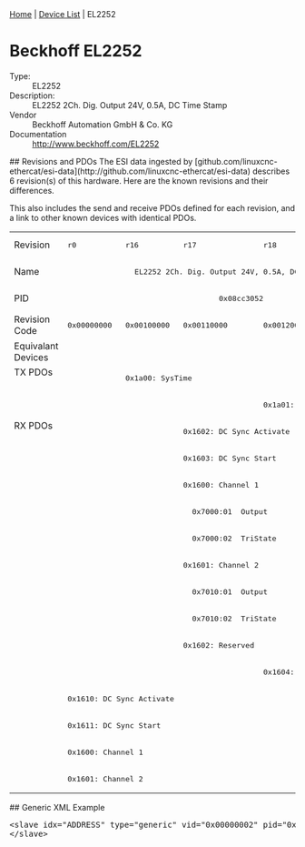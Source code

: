 <div class="nav"><a href="/esi-data">Home</a> | <a href="/esi-data/devices">Device List</a> | EL2252</div>

#  Beckhoff EL2252

<dl>
  <dt>Type:</dt><dd>EL2252</dd>
  <dt>Description:</dt><dd>EL2252 2Ch. Dig. Output 24V, 0.5A, DC Time Stamp</dd>
  <dt>Vendor</dt><dd>Beckhoff Automation GmbH & Co. KG</dd>
  <dt>Documentation</dt><dd><a href="http://www.beckhoff.com/EL2252">http://www.beckhoff.com/EL2252</a></dd>
</dl>
## Revisions and PDOs
The ESI data ingested by [github.com/linuxcnc-ethercat/esi-data](http://github.com/linuxcnc-ethercat/esi-data) describes 6 revision(s) of this hardware.  Here are the known revisions and their differences.

This also includes the send and receive PDOs defined for each revision, and a link to other known devices with identical PDOs.

<table>
<tr >
<td class="first">Revision</td>
<td ><pre>r0</pre></td>
<td ><pre>r16</pre></td>
<td ><pre>r17</pre></td>
<td ><pre>r18</pre></td>
<td ><pre>r19</pre></td>
<td ><pre>r20</pre></td>
</tr>
<tr >
<td class="first">Name</td>
<td  colspan=6 align="center"><pre>EL2252 2Ch. Dig. Output 24V, 0.5A, DC Time Stamp</pre></td>
</tr>
<tr >
<td class="first">PID</td>
<td  colspan=6 align="center"><pre>0x08cc3052</pre></td>
</tr>
<tr >
<td class="first">Revision Code</td>
<td ><pre>0x00000000</pre></td>
<td ><pre>0x00100000</pre></td>
<td ><pre>0x00110000</pre></td>
<td ><pre>0x00120000</pre></td>
<td ><pre>0x00130000</pre></td>
<td ><pre>0x00140000</pre></td>
</tr>
<tr >
<td class="first">Equivalant Devices</td>
<td  colspan=6 align="center"></td>
</tr>
<tr class="txpdo pdosection">
<td class="first" rowspan=2 valign=top>TX PDOs</td>
<td></td>
<td colspan=5 align="left"><pre>0x1a00: SysTime</pre></td>
<td></td>
</tr>
<tr class="txpdo pdosection">
<td  colspan=3 align="left"></td>
<td  colspan=3 align="left"><pre>0x1a01: Feedback</pre></td>
</tr>
<tr class="rxpdo pdosection">
<td class="first" rowspan=14 valign=top>RX PDOs</td>
<td colspan=2 align="left"></td>
<td colspan=4 align="left"><pre>0x1602: DC Sync Activate</pre></td>
<td></td>
</tr>
<tr class="rxpdo pdosection">
<td  colspan=2 align="left"></td>
<td  colspan=4 align="left"><pre>0x1603: DC Sync Start</pre></td>
</tr>
<tr class="rxpdo pdosection">
<td  colspan=2 align="left"></td>
<td  colspan=4 align="left"><pre>0x1600: Channel 1</pre></td>
</tr>
<tr class="rxpdo">
<td  colspan=2 align="left"></td>
<td  colspan=4 align="left"><pre>  0x7000:01  Output                          BOOL</pre></td>
</tr>
<tr class="rxpdo">
<td  colspan=2 align="left"></td>
<td  colspan=4 align="left"><pre>  0x7000:02  TriState                        BOOL</pre></td>
</tr>
<tr class="rxpdo pdosection">
<td  colspan=2 align="left"></td>
<td  colspan=4 align="left"><pre>0x1601: Channel 2</pre></td>
</tr>
<tr class="rxpdo">
<td  colspan=2 align="left"></td>
<td  colspan=4 align="left"><pre>  0x7010:01  Output                          BOOL</pre></td>
</tr>
<tr class="rxpdo">
<td  colspan=2 align="left"></td>
<td  colspan=4 align="left"><pre>  0x7010:02  TriState                        BOOL</pre></td>
</tr>
<tr class="rxpdo pdosection">
<td  colspan=2 align="left"></td>
<td ><pre>0x1602: Reserved</pre></td>
<td  colspan=3 align="left"></td>
</tr>
<tr class="rxpdo pdosection">
<td  colspan=3 align="left"></td>
<td  colspan=3 align="left"><pre>0x1604: Reserved</pre></td>
</tr>
<tr class="rxpdo pdosection">
<td  colspan=2 align="left"><pre>0x1610: DC Sync Activate</pre></td>
<td  colspan=4 align="left"></td>
</tr>
<tr class="rxpdo pdosection">
<td  colspan=2 align="left"><pre>0x1611: DC Sync Start</pre></td>
<td  colspan=4 align="left"></td>
</tr>
<tr class="rxpdo pdosection">
<td  colspan=2 align="left"><pre>0x1600: Channel 1</pre></td>
<td  colspan=4 align="left"></td>
</tr>
<tr class="rxpdo pdosection">
<td  colspan=2 align="left"><pre>0x1601: Channel 2</pre></td>
<td  colspan=4 align="left"></td>
</tr>
</table>
## Generic XML Example
<pre class="xml">
&lt;slave idx="ADDRESS" type="generic" vid="0x00000002" pid="0x08cc3052" configPdos="true"&gt;
&lt;/slave&gt;
</pre>
